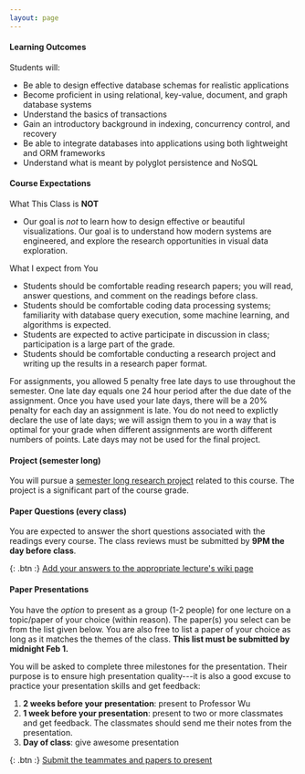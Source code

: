 ```yaml
---
layout: page
---
```



#### Learning Outcomes

Students will:

* Be able to design effective database schemas for realistic applications
* Become proficient in using relational, key-value, document, and graph database systems
* Understand the basics of transactions
* Gain an introductory background in indexing, concurrency control, and recovery
* Be able to integrate databases into applications using both lightweight and ORM frameworks
* Understand what is meant by polyglot persistence and NoSQL

#### Course Expectations

What This Class is **NOT**

* Our goal is *not* to learn how to design effective or beautiful visualizations.  Our goal is to understand how modern systems are engineered, and explore the research opportunities in visual data exploration.

What I expect from You

* Students should be comfortable reading research papers; you will read, answer questions, and comment on the readings before class.
* Students should be comfortable coding data processing systems;  familiarity with database query execution, some machine learning, and algorithms is expected.
* Students are expected to active participate in discussion in class; participation is a large part of the grade.
* Students should be comfortable conducting a research project and writing up the results in a research paper format.



For assignments, you allowed 5 penalty free late days to use throughout the semester. One late day equals one 24 hour period after the due date of the assignment. Once you have used your late days, there will be a 20% penalty for each day an assignment is late. You do not need to explictly declare the use of late days; we will assign them to you in a way that is optimal for your grade when different assignments are worth different numbers of points. Late days may not be used for the final project.


#### Project (semester long)

You will pursue a [semester long research project](./proposals) related to this course.
The project is a significant part of the course grade.


#### Paper Questions (every class)

You are expected to answer the short questions associated with the readings every course.
The class reviews must be submitted by **9PM the day before class**.

{: .btn :}
[Add your answers to the appropriate lecture's wiki page](https://github.com/columbiaviz/columbiaviz.github.io/wiki)


#### Paper Presentations

You have the _option_ to present as a group (1-2 people) for one lecture on a topic/paper of your choice (within reason).  The paper(s) you select can be from the list given below.  You are also free to list a paper of your choice as long as it matches the themes of the class.
**This list must be submitted by midnight Feb 1.**

You will be asked to complete three milestones for the presentation. Their purpose is to ensure high presentation quality---it is also a good excuse to practice your presentation skills and get feedback:

1. **2 weeks before your presentation**: present to Professor Wu
2. **1 week before your presentation**: present to two or more classmates and get feedback.  The classmates should send me their notes from the presentation.
3. **Day of class**: give awesome presentation

{: .btn :}
[Submit the teammates and papers to present](https://goo.gl/forms/4ymov5u7dFo2k7Ft1)


